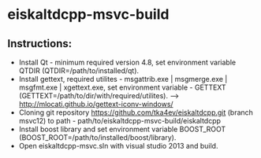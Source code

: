 # eiskaltdcpp-msvc-build

## Instructions: ##

- Install Qt - minimum required version 4.8, set environment variable QTDIR (QTDIR=/path/to/installed/qt).
- Install gettext, required utilites - msgattrib.exe | msgmerge.exe | msgfmt.exe | xgettext.exe, set environment variable
        - GETTEXT (GETTEXT=/path/to/dir/with/required/utilites). --> http://mlocati.github.io/gettext-iconv-windows/
- Cloning git repository https://github.com/tka4ev/eiskaltdcpp.git (branch msvc12) to path
        - path/to/eiskaltdcpp-msvc-build/eiskaltdcpp
- Install boost library and set environment variable BOOST_ROOT (BOOST_ROOT=/path/to/installed/boost/library).
- Open eiskaltdcpp-msvc.sln with visual studio 2013 and build.
